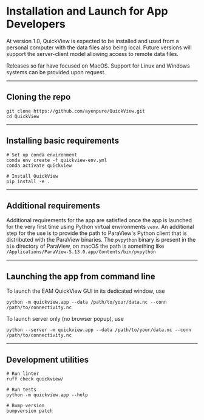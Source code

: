 # Installation and Launch for App Developers

At version 1.0, QuickView is expected to be installed and used from a personal computer with the data files also being local. Future versions will support the server-client model allowing access to remote data files.

Releases so far have focused on MacOS. Support for Linux and Windows systems can be provided upon request.

----
## Cloning the repo

```
git clone https://github.com/ayenpure/QuickView.git
cd QuickView
```

----
## Installing basic requirements

```
# Set up conda environment
conda env create -f quickview-env.yml
conda activate quickview

# Install QuickView
pip install -e .
```

----
## Additional requirements

Additional requirements for the app are satisfied once the app is launched
for the very first time using Python virtual environments `venv`. An additional
step for the use is to provide the path to ParaView's Python client that is
distributed with the ParaView binaries. The `pvpython` binary is present in the
`bin` directory of ParaView, on macOS the path is something like
`/Applications/ParaView-5.13.0.app/Contents/bin/pvpython`

----
## Launching the app from command line

To launch the EAM QuickView GUI in its dedicated window, use
```
python -m quickview.app --data /path/to/your/data.nc --conn /path/to/connectivity.nc
```

To launch server only (no browser popup), use
```
python --server -m quickview.app --data /path/to/your/data.nc --conn /path/to/connectivity.nc
```

----
## Development utilities

```
# Run linter
ruff check quickview/

# Run tests
python -m quickview.app --help

# Bump version
bumpversion patch
```

